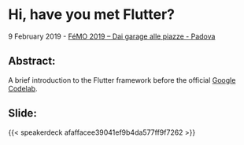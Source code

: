 # Hi, have you met Flutter?


9 February 2019 - [FéMO 2019 – Dai garage alle piazze - Padova](http://www.progettogiovani.pd.it/workshop-hi-have-you-met-flutter/)

## Abstract:
A brief introduction to the Flutter framework before the official [Google Codelab](https://codelabs.developers.google.com/codelabs/first-flutter-app-pt1/#0).

## Slide:
{{< speakerdeck afaffacee39041ef9b4da577ff9f7262 >}}

